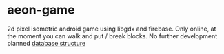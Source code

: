 # aeon-game
2d pixel isometric android game using libgdx and firebase. Only online, at the moment you can walk and put / break blocks. No further development planned
[database structure](https://user-images.githubusercontent.com/90848724/235448131-e4de4da9-4002-4690-b7dc-84236210fdf6.png)
